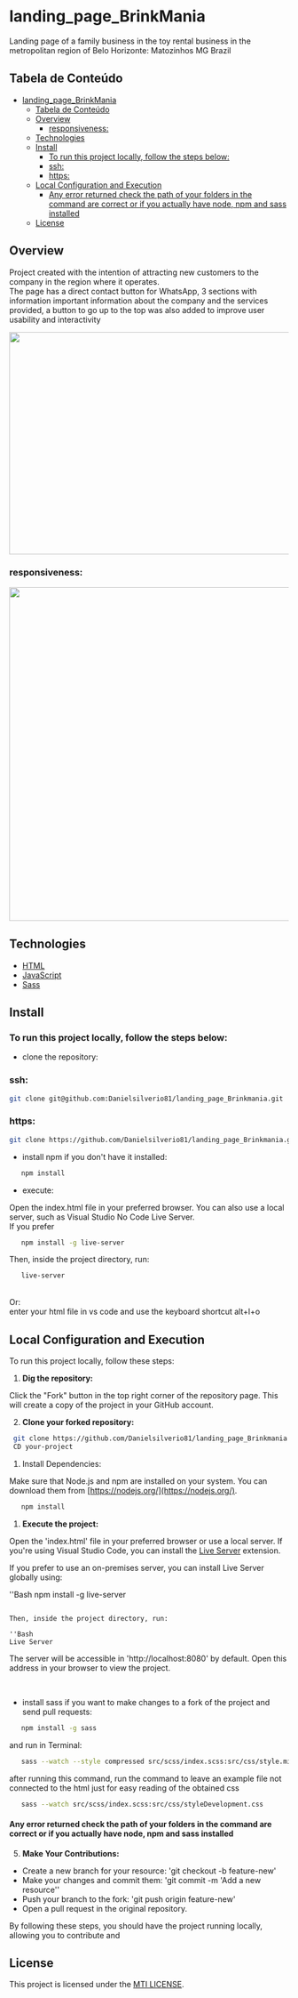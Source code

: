 # landing_page_BrinkMania

Landing page of a family business in the toy rental business in the metropolitan region of Belo Horizonte: Matozinhos MG Brazil
<br>

## Tabela de Conteúdo

- [landing\_page\_BrinkMania](#landing_page_brinkmania)
  - [Tabela de Conteúdo](#tabela-de-conteúdo)
  - [Overview](#overview)
    - [responsiveness:](#responsiveness)
  - [Technologies](#technologies)
  - [Install](#install)
    - [To run this project locally, follow the steps below:](#to-run-this-project-locally-follow-the-steps-below)
    - [ssh:](#ssh)
    - [https:](#https)
  - [Local Configuration and Execution](#local-configuration-and-execution)
      - [Any error returned check the path of your folders in the command are correct or if you actually have node, npm and sass installed](#any-error-returned-check-the-path-of-your-folders-in-the-command-are-correct-or-if-you-actually-have-node-npm-and-sass-installed)
  - [License](#license)
## Overview

Project created with the intention of attracting new customers to the company in the region where it operates.<br>
The page has a direct contact button for WhatsApp, 3 sections with information
important information about the company and the services provided, a button to go up to the top was also added to improve user usability and interactivity
<br>

<img src="./src/images/gifs/BrinkManiaLandingP.gif" width="750px" height="400px">
<br>

### responsiveness:
<img src="./src/images/gifs/BrinkManiaLandingP_Responsiveness.gif" width="900px" height="600px">
<br>

## Technologies

- [HTML](https://www.w3.org/TR/html52/)
- [JavaScript](https://developer.mozilla.org/en-US/docs/Web/JavaScript)
- [Sass](https://sass-lang.com/)

## Install

### To run this project locally, follow the steps below:

- clone the repository:
### ssh:
```bash
git clone git@github.com:Danielsilverio81/landing_page_Brinkmania.git
```

### https:
```bash
git clone https://github.com/Danielsilverio81/landing_page_Brinkmania.git
```

- install npm if you don't have it installed:

```bash
   npm install
```

- execute:

Open the index.html file in your preferred browser. You can also use a local server, such as Visual Studio No Code Live Server.
<br>
If you prefer
<br>

```bash
   npm install -g live-server
```

Then, inside the project directory, run:

```bash
   live-server
```
<br>
Or:
<br>
enter your html file in vs code and use the keyboard shortcut alt+l+o


## Local Configuration and Execution

To run this project locally, follow these steps:

1. **Dig the repository:**

Click the "Fork" button in the top right corner of the repository page. This will create a copy of the project in your GitHub account.

2. **Clone your forked repository:**

```bash
 git clone https://github.com/Danielsilverio81/landing_page_Brinkmania.git
 CD your-project
 ```

1. Install Dependencies:

Make sure that Node.js and npm are installed on your system. You can download them from [https://nodejs.org/](https://nodejs.org/).

```bash
   npm install
```

1. **Execute the project:**

Open the 'index.html' file in your preferred browser or use a local server. If you're using Visual Studio Code, you can install the [Live Server](https://marketplace.visualstudio.com/items?itemName=ritwickdey.LiveServer) extension.

If you prefer to use an on-premises server, you can install Live Server globally using:

''Bash
 npm install -g live-server
 ```

Then, inside the project directory, run:

''Bash
 Live Server
 ```

The server will be accessible in 'http://localhost:8080' by default. Open this address in your browser to view the project.

<br>

- install sass if you want to make changes to a fork of the project and send pull requests:
  
```bash
   npm install -g sass
```

and run in Terminal:
<br>

```bash
   sass --watch --style compressed src/scss/index.scss:src/css/style.min.css
```

after running this command, run the command to leave an example file not connected to the html just for easy reading of the obtained css
<br>

```bash
   sass --watch src/scss/index.scss:src/css/styleDevelopment.css
```
#### Any error returned check the path of your folders in the command are correct or if you actually have node, npm and sass installed

5. **Make Your Contributions:**

- Create a new branch for your resource: 'git checkout -b feature-new'
 - Make your changes and commit them: 'git commit -m 'Add a new resource''
 - Push your branch to the fork: 'git push origin feature-new'
 - Open a pull request in the original repository.

By following these steps, you should have the project running locally, allowing you to contribute and

## License

 This project is licensed under the [MTI LICENSE](https://mit-license.org/).